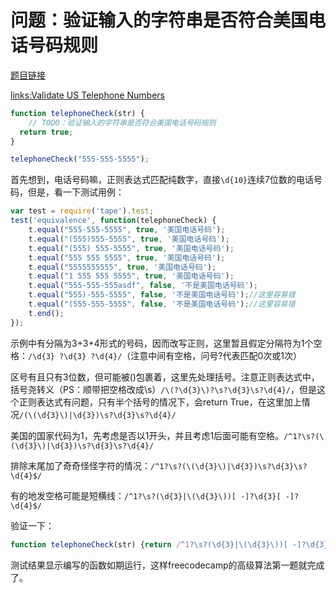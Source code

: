 # 问题：验证输入的字符串是否符合美国电话号码规则

[题目链接](https://www.freecodecamp.cn/challenges/validate-us-telephone-numbers#?solution=%0A%0A%0A%0AtelephoneCheck(%22555-555-5555%22)%3B%0A)

[links:Validate US Telephone Numbers](https://www.freecodecamp.org/challenges/validate-us-telephone-numbers)

```js
function telephoneCheck(str) {
    // TODO：验证输入的字符串是否符合美国电话号码规则
  return true;
}

telephoneCheck("555-555-5555");
```

首先想到，电话号码嘛，正则表达式匹配纯数字，直接`\d{10}`连续7位数的电话号码，但是，看一下测试用例：

```js
var test = require('tape').test;
test('equivalence', function(telephoneCheck) {
    t.equal("555-555-5555", true, '美国电话号码');
    t.equal("(555)555-5555", true, '美国电话号码');
    t.equal("(555) 555-5555", true, '美国电话号码');
    t.equal("555 555 5555", true, '美国电话号码');
    t.equal("5555555555", true, '美国电话号码');
    t.equal("1 555 555 5555", true, '美国电话号码');
    t.equal("555-555-555asdf", false, '不是美国电话号码');
    t.equal("555)-555-5555", false, '不是美国电话号码');//这里容易错
    t.equal("(555-555-5555", false, '不是美国电话号码');//这里容易错
    t.end();
});
```

示例中有分隔为3+3+4形式的号码，因而改写正则，这里暂且假定分隔符为1个空格：`/\d{3} ?\d{3} ?\d{4}/`（注意中间有空格，问号?代表匹配0次或1次）

区号有且只有3位数，但可能被()包裹着，这里先处理括号。注意正则表达式中，括号尧转义（PS：顺带把空格改成\s）`/\(?\d{3}\)?\s?\d{3}\s?\d{4}/`，但是这个正则表达式有问题，只有半个括号的情况下，会return True，在这里加上情况`/(\(\d{3}\)|\d{3})\s?\d{3}\s?\d{4}/`

美国的国家代码为1，先考虑是否以1开头，并且考虑1后面可能有空格。`/^1?\s?(\(\d{3}\)|\d{3})\s?\d{3}\s?\d{4}/`

排除末尾加了奇奇怪怪字符的情况：`/^1?\s?(\(\d{3}\)|\d{3})\s?\d{3}\s?\d{4}$/`

有的地发空格可能是短横线：`/^1?\s?(\d{3}|\(\d{3}\))[ -]?\d{3}[ -]?\d{4}$/`

验证一下：

```js
function telephoneCheck(str) {return /^1?\s?(\d{3}|\(\d{3}\))[ -]?\d{3}[ -]?\d{4}$/.test(str);}
```

测试结果显示编写的函数如期运行，这样freecodecamp的高级算法第一题就完成了。


